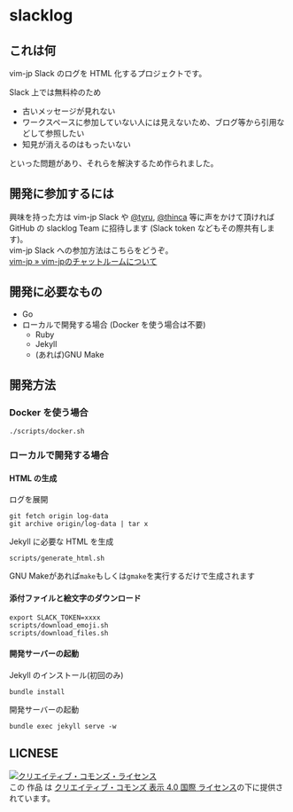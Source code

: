 # slacklog

## これは何

vim-jp Slack のログを HTML 化するプロジェクトです。

Slack 上では無料枠のため

* 古いメッセージが見れない
* ワークスペースに参加していない人には見えないため、ブログ等から引用などして参照したい
* 知見が消えるのはもったいない

といった問題があり、それらを解決するため作られました。

## 開発に参加するには

興味を持った方は vim-jp Slack や [@tyru](https://twitter.com/_tyru_), [@thinca](https://twitter.com/thinca) 等に声をかけて頂ければ GitHub の slacklog Team に招待します (Slack token などもその際共有します)。<br>
vim-jp Slack への参加方法はこちらをどうぞ。<br>
[vim-jp » vim-jpのチャットルームについて](https://vim-jp.org/docs/chat.html)

## 開発に必要なもの

- Go
- ローカルで開発する場合 (Docker を使う場合は不要)
  - Ruby
  - Jekyll
  - (あれば)GNU Make

## 開発方法

### Docker を使う場合

```console
./scripts/docker.sh
```

### ローカルで開発する場合

#### HTML の生成

ログを展開

```console
git fetch origin log-data
git archive origin/log-data | tar x
```

Jekyll に必要な HTML を生成

```console
scripts/generate_html.sh
```

GNU Makeがあれば`make`もしくは`gmake`を実行するだけで生成されます

#### 添付ファイルと絵文字のダウンロード

```console
export SLACK_TOKEN=xxxx
scripts/download_emoji.sh
scripts/download_files.sh
```

#### 開発サーバーの起動

Jekyll のインストール(初回のみ)

```console
bundle install
```

開発サーバーの起動

```console
bundle exec jekyll serve -w
```

## LICNESE

<a rel="license" href="http://creativecommons.org/licenses/by/4.0/"><img alt="クリエイティブ・コモンズ・ライセンス" style="border-width:0" src="https://i.creativecommons.org/l/by/4.0/88x31.png" /></a><br />この 作品 は <a rel="license" href="http://creativecommons.org/licenses/by/4.0/">クリエイティブ・コモンズ 表示 4.0 国際 ライセンス</a>の下に提供されています。
